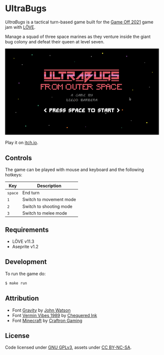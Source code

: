 # UltraBugs

_UltraBugs_ is a tactical turn-based game built for the [Game Off 2021](https://itch.io/jam/game-off-2021) game jam with [LÖVE](https://love2d.org/).

Manage a squad of three space marines as they venture inside the giant bug colony and defeat their queen at level seven.

![Gameplay demo](/demo.gif)

Play it on [itch.io](https://dbrabera.itch.io/ultrabugs).

## Controls

The game can be played with mouse and keyboard and the following hotkeys:

| Key     | Description             |
| ------- | ----------------------- |
| `space` | End turn                |
| `1`     | Switch to movement mode |
| `2`     | Switch to shooting mode |
| `3`     | Switch to melee mode    |

## Requirements

- LÖVE v11.3
- Aseprite v1.2

## Development

To run the game do:

```sh
$ make run
```

## Attribution

- Font [Gravity](https://jotson.itch.io/gravity-pixel-font) by [John Watson](https://itch.io/profile/jotson)
- Font [Vermin Vibes 1989](https://www.fontspace.com/vermin-vibes-1989-font-f24653) by [Chequered Ink](https://chequered.ink/)
- Font [Minecraft](https://www.dafont.com/minecraft.font) by [Craftron Gaming](https://www.dafont.com/craftron-gaming.d6128)

## License

Code licensed under [GNU GPLv3](https://www.gnu.org/licenses/gpl-3.0.en.html), assets under [CC BY-NC-SA](https://creativecommons.org/licenses/by-nc-sa/4.0/).
